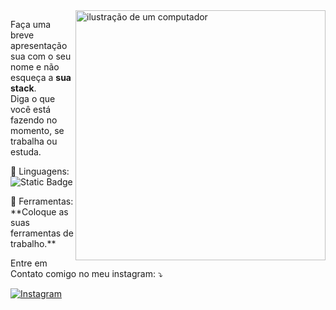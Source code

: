 <img src="https://raw.githubusercontent.com/MicaelliMedeiros/micaellimedeiros/master/image/computer-illustration.png" alt="ilustração de um computador" min-width="400px" max-width="400px" width="400px" align="right">

<p align="left"> 
  Faça uma breve apresentação sua com o seu nome e não esqueça a <strong>sua stack</strong>.<br>
  Diga o que você está fazendo no momento, se trabalha ou estuda.
</p>

<p align="left">
  🦄 Linguagens:
  <img alt="Static Badge" src="https://icons8.com/icon/9OGIyU8hrxW5/visual-studio-code-2019">
</p>

<p align="left">
  💼 Ferramentas: **Coloque as suas ferramentas de trabalho.**
</p>

<p align="left">
  Entre em Contato comigo no meu instagram: ⤵️
</p>

<p align="left">
   <a href="https://www.instagram.com/rauan_vinicius00/" title="Instagram">
  <img src="https://img.shields.io/badge/-Instagram-DF0174?style=flat-square&labelColor=DF0174&logo=instagram&logoColor=white&link=LINK-DO-SEU-INSTAGRAM" alt="Instagram"/></a>
</p>
